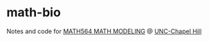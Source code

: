 # math-bio
Notes and code for [MATH564 MATH MODELING](https://www.coursicle.com/unc/courses/MATH/564/) @ [UNC-Chapel Hill](https://www.unc.edu/)
